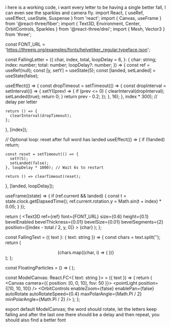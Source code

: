 i here is a working code, i want every letter to be having a single better fall, I can even see the sparkles and camera fly. import React, { useRef, useEffect, useState, Suspense } from 'react';
import { Canvas, useFrame } from '@react-three/fiber';
import { Text3D, Environment, Center, OrbitControls, Sparkles } from '@react-three/drei';
import { Mesh, Vector3 } from 'three';

const FONT_URL = 'https://threejs.org/examples/fonts/helvetiker_regular.typeface.json';

const FallingLetter = ({
  char,
  index,
  total,
  loopDelay = 6,
}: {
  char: string;
  index: number;
  total: number;
  loopDelay?: number;
}) => {
  const ref = useRef<Mesh>(null);
  const [y, setY] = useState(5);
  const [landed, setLanded] = useState(false);

  useEffect(() => {
    const dropTimeout = setTimeout(() => {
      const dropInterval = setInterval(() => {
        setY((prev) => {
          if (prev <= 0) {
            clearInterval(dropInterval);
            setLanded(true);
            return 0;
          }
          return prev - 0.2;
        });
      }, 16);
    }, index * 300); // delay per letter

    return () => {
      clearInterval(dropTimeout);
    };
  }, [index]);

  // Optional loop: reset after full word has landed
  useEffect(() => {
    if (!landed) return;

    const reset = setTimeout(() => {
      setY(5);
      setLanded(false);
    }, loopDelay * 1000); // Wait 6s to restart

    return () => clearTimeout(reset);
  }, [landed, loopDelay]);

  useFrame((state) => {
    if (ref.current && landed) {
      const t = state.clock.getElapsedTime();
      ref.current.rotation.y = Math.sin(t + index) * 0.05;
    }
  });

  return (
    <Text3D
      ref={ref}
      font={FONT_URL}
      size={0.6}
      height={0.1}
      bevelEnabled
      bevelThickness={0.01}
      bevelSize={0.01}
      bevelSegments={2}
      position={[index - total / 2, y, 0]}
    >
      {char}
      <meshStandardMaterial color="white" />
    </Text3D>
  );
};

const FallingText = ({ text }: { text: string }) => {
  const chars = text.split('');
  return (
    <Center>
      {chars.map((char, i) => (
        <FallingLetter key={i} char={char} index={i} total={chars.length} />
      ))}
    </Center>
  );
};

const FloatingParticles = () => (
  <Sparkles
    count={80}
    speed={0.4}
    scale={5}
    size={1.2}
    color="white"
    opacity={0.7}
  />
);

const ModelCanvas: React.FC<{ text: string }> = ({ text }) => {
  return (
    <Canvas camera={{ position: [0, 0, 10], fov: 50 }}>
      <ambientLight intensity={0.8} />
      <pointLight position={[10, 10, 10]} />
      <Suspense fallback={null}>
        <Environment preset="studio" />
        <FloatingParticles />
        <FallingText text={text} />
      </Suspense>
      <OrbitControls
        enableZoom={false}
        enablePan={false}
        autoRotate
        autoRotateSpeed={0.4}
        maxPolarAngle={Math.PI / 2}
        minPolarAngle={Math.PI / 2}
      />
    </Canvas>
  );
};

export default ModelCanvas; the word should rotate, let the letters keep falling and after the last one there should be a delay and then repeat, you should also find a better font